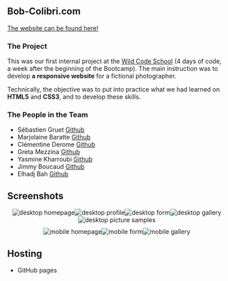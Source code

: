 ## Bob-Colibri.com
<a href="https://sebg-prog.github.io/Bob-Colibri.com/" target="_blank">The website can be found here!</a>

### The Project
This was our first internal project at the [Wild Code School](https://www.wildcodeschool.com/en-GB) (4 days of code, a week after the beginning of the Bootcamp). The main instruction was to develop **a responsive website** for a fictional photographer.

Technically, the objective was to put into practice what we had learned on **HTML5** and **CSS3**, and to develop these skills.

### The People in the Team
* Sébastien Gruet [Github](https://github.com/SebG-prog)  
* Marjolaine Baratte  [Github](https://github.com/marjowolff)  
* Clémentine Derome [Github](https://github.com/clemderome)  
* Greta Mezzina [Github](https://github.com/gretamezzina)  
* Yasmine Kharroubi [Github](https://github.com/mineyas)  
* Jimmy Boucaud [Github](https://github.com/Jimbeck2403)  
* Elhadj Bah [Github](https://github.com/Elhadj75BAH)  

## Screenshots

<div style="display:flex; justify-content:center; align-items: center; flex-wrap: wrap; margin: 10px;">
<img src="/screenshots/desktop-homepage.png" alt="desktop homepage"/>
<img src="/screenshots/desktop-profile.png" alt="desktop profile"/>
<img src="/screenshots/desktop-form.png" alt="desktop form"/>
<img src="/screenshots/desktop-gallery.png" alt="desktop gallery"/>
<img src="/screenshots/desktop-picture-samples.png" alt="desktop picture samples"/>
</div>

<div style="display:flex; justify-content:center; align-items: center; flex-wrap: wrap; margin: 10px;">
<img src="/screenshots/mobile-homepage.png" alt="mobile homepage"/>
<img src="/screenshots/mobile-form.png" alt="mobile form"/>
<img src="/screenshots/mobile-gallery.png" alt="mobile gallery"/>
</div>

## Hosting

* GitHub pages
